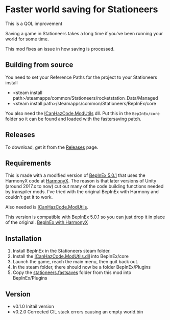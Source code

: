 # Faster world saving for Stationeers
This is a QOL improvement

Saving a game in Stationeers takes a long time if you've been running your world for some time.

This mod fixes an issue in how saving is processed.

## Building from source

You need to set your Reference Paths for the project to your Stationeers install
 - \<steam install path\>/steamapps/common/Stationeers/rocketstation_Data/Managed
 - \<steam install path\>/steamapps/common/Stationeers/BepInEx/core
 
 You also need the [ICanHazCode.ModUtils](https://github.com/ICanHazCode/ModUtils) dll.
 Put this in the `BepInEx/core` folder so it can be found and loaded with the fastersaving patch.


## Releases

To download, get it from the [Releases](https://github.com/ICanHazCode/Stationeers.FasterSaving/releases) page.


## Requirements
This is made with a modified version of [BepInEx 5.0.1](https://github.com/BepInEx/BepInEx/releases) that uses the HarmonyX code at [HarmonyX](https://github.com/BepInEx/HarmonyX).
The reason is that later versions of Unity (around 2017.x to now) cut out many of the code building functions needed by transpiler mods.
I've tried with the original BepInEx with Harmony and couldn't get it to work.

Also needed is [ICanHazCode.ModUtils](https://github.com/ICanHazCode/ModUtils).

This version is compatible with BepInEx 5.0.1 so you can just drop it in place of the original.
[BepInEx with HarmonyX](https://github.com/ICanHazCode/BepInEx/releases)

## Installation
1. Install BepInEx in the Stationeers steam folder.
2. Install the [ICanHazCode.ModUtils.dll](https://github.com/ICanHazCode/ModUtils) into BepInEx/core
3. Launch the game, reach the main menu, then quit back out.
4. In the steam folder, there should now be a folder BepInEx/Plugins
5. Copy the [stationeers.fastsaves]() folder from this mod into BepInEx/Plugins


## Version
- v0.1.0 Initail version
- v0.2.0 Corrected CIL stack errors causing an empty world.bin